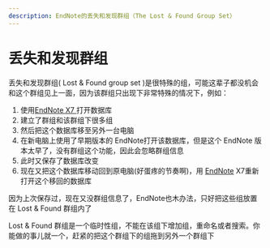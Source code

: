 ```yaml
---
description: EndNote的丢失和发现群组（The Lost & Found Group Set）
---
```


# 丢失和发现群组

丢失和发现群组\( Lost & Found group set \)是很特殊的组，可能这辈子都没机会和这个群组见上一面，因为该群组只出现下非常特殊的情况下，例如：

1. 使用[EndNote X7 ](http://www.howsci.com/tag/endnote/)打开数据库
2. 建立了群组和该群组下很多组
3. 然后把这个数据库移至另外一台电脑
4. 在新电脑上使用了早期版本的 EndNote打开该数据库，但是这个 EndNote 版本太早了，没有群组这个功能，因此会忽略群组信息
5. 此时又保存了数据库改变
6. 现在又把这个数据库移动回到原电脑\(好蛋疼的节奏啊\)，用 [EndNote](http://www.howsci.com/tag/endnote/) X7重新打开这个移回的数据库

因为上次保存过，现在又没群组信息了，EndNote也木办法，只好把这些组放置在 Lost & Found 群组内了

Lost & Found 群组是一个临时性组，不能在该组下增加组，重命名或者搜索。你能做的事儿就一个，赶紧的把这个群组下的组拖到另外一个群组下

